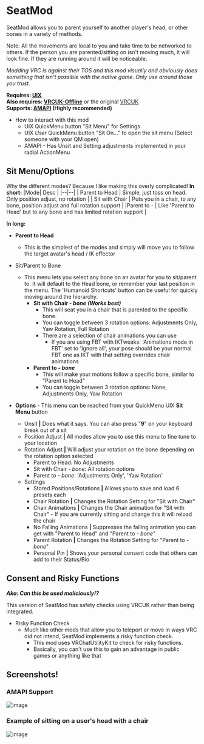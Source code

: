 # SeatMod


SeatMod allows you to parent yourself to another player's head, or other bones in a variety of methods.  

Note: All the movements are local to you and take time to be networked to others. If the person you are parented/sitting on isn't moving much, it will look fine. If they are running around it will be noticeable. 

*Modding VRC is against their TOS and this mod visually and obviously does something that isn't possible with the native game. Only use around those you trust.*

**Requires: [UIX](https://api.vrcmg.com/v0/mods/55/UIExpansionKit.dll)**  
**Also requires: [VRCUK-Offline](https://github.com/MaroonRAD/Mods/releases)** or the original [VRCUK](https://github.com/SleepyVRC/Mods/releases)  
**Supports: [AMAPI](https://api.vrcmg.com/v0/mods/201/ActionMenuApi.dll) (Highly recommended)**  

* How to interact with this mod 
	* UIX QuickMenu button "Sit Menu" for Settings
	* UIX _User_ QuickMenu button "Sit On..." to open the sit menu (Select someone with your QM open) 
	* AMAPI - Has Unsit and Setting adjustments implemented in your radial ActionMenu


## **Sit Menu/Options**
Why the different modes? Because I like making this overly complicated! 
**In short:**
|Mode| Desc |
|--|--|
| Parent to Head | Simple, just toss on head. Only position adjust, no rotation |
| Sit with Chair | Puts you in a chair, to any bone, position adjust and full rotation support |
|Parent to - | Like 'Parent to Head' but to any bone and has limited rotation support |

**In long:**
* **Parent to Head**
	* This is the simplest of the modes and simply will move you to follow the target avatar's head / IK effector
* Sit/Parent to Bone
	* This menu lets you select any bone on an avatar for you to sit/parent to. It will default to the Head bone, or remember your last position in the menu. The 'Humanoid Shortcuts' button can be useful for quickly moving around the hierarchy. 
		* **Sit with Chair  - _bone_**  ***(Works best)***
			* This will seat you in a chair that is parented to the specific bone. 
			 * You can toggle between 3 rotation options: Adjustments Only, Yaw Rotation, Full Rotation
			* There are a selection of chair animations you can use   
				* If you are using FBT with IKTweaks: 'Animations mode in FBT' set to 'Ignore all', your pose should be your normal FBT one as IKT with that setting overrides chair animations
		* **Parent to - _bone_**
			* This will make your motions follow a specific bone, similar to "Parent to Head"
			* You can toggle between 3 rotation options: None,  Adjustments Only, Yaw Rotation 
  
  
* **Options** - This menu can be reached from your QuickMenu UIX **Sit Menu** button
	* Unsit **|** Does what it says. You can also press "**9**" on your keyboard break out of a sit
	* Position Adjust **|**  All modes allow you to use this menu to fine tune to your location
	* Rotation Adjust **|** Will adjust your rotation on the bone depending on the rotation option selected
		* Parent to Head: No Adjustments
		* Sit with Chair - _bone_: All rotation options
		* Parent to - _bone_: 'Adjustments Only', 'Yaw Rotation'
	* Settings 
		* Stored Positions/Rotations **|** Allows you to save and load 6 presets each
		* Chair Rotation **|** Changes the Rotation Setting for "Sit with Chair"
		* Chair Animations **|** Changes the Chair animation for "Sit with Chair" - If you are currently sitting and change this it will reload the chair
		* No Falling Animations **|** Suppresses the falling animation you can get with "Parent to Head" and "Parent to - _bone_"
		* Parent Rotation **|** Changes the Rotation Setting for "Parent to - _bone_"
		* Personal Pin **|** Shows your personal consent code that others can add to their Status/Bio


## Consent and Risky Functions
_**Aka: Can this be used maliciously!?**_  
   
This version of SeatMod has safety checks using VRCUK rather than being integrated.
* Risky Function Check
	* Much like other mods that allow you to teleport or move in ways VRC did not intend, SeatMod implements a risky function check. 
		* This mod uses VRChatUtilityKit to check for risky functions. 
		* Basically, you can't use this to gain an advantage in public games or anything like that

## Screenshots! 
### AMAPI Support 
![image](https://user-images.githubusercontent.com/81605232/136749353-3ff92683-6e13-4024-907c-2319f17e54aa.png)
### Example of sitting on a user's head with a chair
![image](https://user-images.githubusercontent.com/81605232/137252900-e24f10ca-af15-480e-8ae7-1171524e4675.png)



